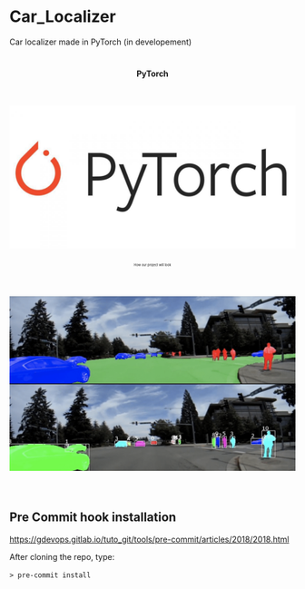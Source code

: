 # Car_Localizer
Car localizer made in PyTorch (in developement)


<div align="center">
<h1>
<p style="font-size:50%;">PyTorch</p><br>
<img src="repo_img/pytorch_logo.jpeg">
</h1>
<p style="font-size:40%;">How our project will look</p><br>
<h2>
<img src="repo_img/overview.png">
</h2>

</div>
<br>

## Pre Commit hook installation
https://gdevops.gitlab.io/tuto_git/tools/pre-commit/articles/2018/2018.html

After cloning the repo, type:

`> pre-commit install`
